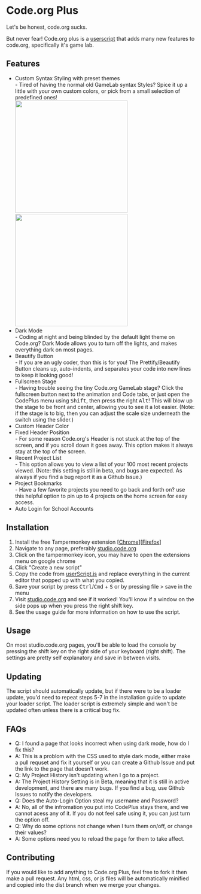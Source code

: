 # Code.org Plus

Let's be honest, code.org sucks.

But never fear! Code.org plus is a [userscript](https://en.wikipedia.org/wiki/Userscript) that adds many new features to code.org, specifically it's game lab.

## Features
- Custom Syntax Styling with preset themes<br>
        - Tired of having the normal old GameLab syntax Styles? Spice it up a little with your own custom colors, or pick from a small selection of predefined ones!<br>
<img src="https://user-images.githubusercontent.com/91158513/210185034-c02a42d2-6ff1-477b-a77c-ca0aeab5b39d.png" height="300px"> <img src="https://user-images.githubusercontent.com/91158513/210188584-16dbfdb6-92dd-461b-b186-107a278c86ed.gif" height="300px">
- Dark Mode<br>
        - Coding at night and being blinded by the default light theme on Code.org? Dark Mode allows you to turn off the lights, and makes everything dark on most pages.
- Beautify Button<br>
        - If you are an ugly coder, than this is for you! The Prettify/Beautify Button cleans up, auto-indents, and separates your code into new lines to keep it looking good!
- Fullscreen Stage<br>
        - Having trouble seeing the tiny Code.org GameLab stage? Click the fullscreen button next to the animation and Code tabs, or just open the CodePlus menu using <kbd>Shift</kbd>, then press the right <kbd>Alt</kbd>! This will blow up the stage to be front and center, allowing you to see it a lot easier. (Note: if the stage is to big, then you can adjust the scale size underneath the switch using the slider.)
- Custom Header Color<br>
- Fixed Header Position<br>
        - For some reason Code.org's Header is not stuck at the top of the screen, and if you scroll down it goes away. This option makes it always stay at the top of the screen.
- Recent Project List<br>
        - This option allows you to view a list of your 100 most recent projects viewed. (Note: this setting is still in beta, and bugs are expected. As always if you find a bug report it as a Github Issue.)
- Project Bookmarks<br>
        - Have a few favorite projects you need to go back and forth on? use this helpful option to pin up to 4 projects on the home screen for easy access.
- Auto Login for School Accounts<br>
## Installation
 1. Install the free Tampermonkey extension [[Chrome](https://chrome.google.com/webstore/detail/tampermonkey/dhdgffkkebhmkfjojejmpbldmpobfkfo)][[Firefox](https://addons.mozilla.org/en-US/firefox/addon/tampermonkey/)]
 2. Navigate to any page, preferably [studio.code.org](https://studio.code.org)
 3. Click on the tampermonkey icon, you may have to open the extensions menu on google chrome
 4. Click "Create a new script"
 5. Copy the code from [userScript.js](https://raw.githubusercontent.com/pikapower9080/cdo-plus/main/userScript.js) and replace everything in the current editor that popped up with what you copied.
 6. Save your script by press <kbd>Ctrl</kbd>/<kbd>Cmd</kbd> + <kbd>S</kbd> or by pressing file > save in the menu
 7. Visit [studio.code.org](https://studio.code.org) and see if it worked! You'll know if a window on the side pops up when you press the right shift key.
 8. See the usage guide for more information on how to use the script.

 ## Usage

 On most studio.code.org pages, you'll be able to load the console by pressing the shift key on the right side of your keyboard (right shift). The settings are pretty self explanatory and save in between visits.

 ## Updating

 The script should automatically update, but if there were to be a loader update, you'd need to repeat steps 5-7 in the installation guide to update your loader script. The loader script is extremely simple and won't be updated often unless there is a critical bug fix.
 ## FAQs
 
 - Q: I found a page that looks incorrect when using dark mode, how do I fix this? 
 - A: This is a problom with the CSS used to style dark mode, either make a pull requset and fix it yourself or you can create a Github Issue and put the link to the page that doesn't work.
 - Q: My Project History isn't updating when I go to a project.
 - A: The Project History Setting is in Beta, meaning that it is still in active development, and there are many bugs. If you find a bug, use Github Issues to notify the developers.
 - Q: Does the Auto-Login Option steal my username and Password?
 - A: No, all of the infromation you put into CodePlus stays there, and we cannot acess any of it. If you do not feel safe using it, you can just turn the option off.
 - Q: Why do some options not change when I turn them on/off, or change their values?
 - A: Some options need you to reload the page for them to take affect.
 
 ## Contributing

 If you would like to add anything to Code.org Plus, feel free to fork it then make a pull request. Any html, css, or js files will be automatically minified and copied into the dist branch when we merge your changes.
